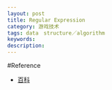 ```yaml
---
layout: post
title: Regular Expression
category: 游戏技术
tags: data　structure／algorithm
keywords:
description: 
---
```



#Reference

* [百科](http://baike.baidu.com/link?url=Nv5KijY8sH1IQkgObbiB6MkrK8Xb3i6xYbTRYK6lqy6CeBqm2PCEZO-2oYU0AuOT0rPb1QuOiR0Jk7pWFYaL0a)